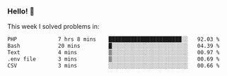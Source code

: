 ### Hello! 👋

This week I solved problems in:

<!--START_SECTION:waka-->

```txt
PHP             7 hrs 8 mins    ███████████████████████░░   92.03 %
Bash            20 mins         █░░░░░░░░░░░░░░░░░░░░░░░░   04.39 %
Text            4 mins          ▒░░░░░░░░░░░░░░░░░░░░░░░░   00.97 %
.env file       3 mins          ▒░░░░░░░░░░░░░░░░░░░░░░░░   00.69 %
CSV             3 mins          ░░░░░░░░░░░░░░░░░░░░░░░░░   00.66 %
```

<!--END_SECTION:waka-->
